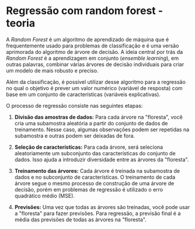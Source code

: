 # Regressão com random forest - teoria

A _Random Forest_ é um algoritmo de aprendizado de máquina que é frequentemente usado para problemas de classificação e é uma versão aprimorada do algoritmo de árvore de decisão. A ideia central por trás da _Random Forest_ é a aprendizagem em conjunto (_ensemble learning_), em outras palavras, combinar várias árvores de decisão individuais para criar um modelo de mais robusto e preciso.

Além da classificação, é possível utilizar desse algoritmo para a regressão no qual o objetivo é prever um valor numérico (variável de resposta) com base em um conjunto de características (variáveis explicativas).

O processo de regressão consiste nas seguintes etapas:

1. **Divisão das amostras de dados:** Para cada árvore na "floresta", você cria uma subamostra aleatória a partir do conjunto de dados de treinamento. Nesse caso, algumas observações podem ser repetidas na subamostra e outras podem ser deixadas de fora.

2. **Seleção de características:** Para cada árvore, será seleciona aleatoriamente um subconjunto das características do conjunto de dados. Isso ajuda a introduzir diversidade entre as árvores da "floresta".

3. **Treinamento das árvores:** Cada árvore é treinada na subamostra de dados e no subconjunto de características. O treinamento de cada árvore segue o mesmo processo de construção de uma árvore de decisão, porém em problemas de regressão é utilizado o erro quadrático médio (MSE).

4. **Previsões:** Uma vez que todas as árvores são treinadas, você pode usar a "floresta" para fazer previsões. Para regressão, a previsão final é a média das previsões de todas as árvores na "floresta".
